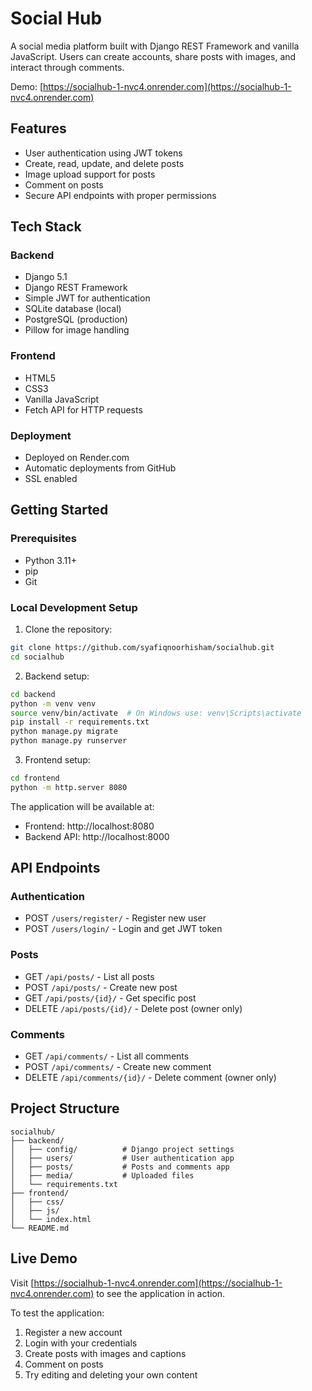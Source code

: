 # Social Hub

A social media platform built with Django REST Framework and vanilla JavaScript. Users can create accounts, share posts with images, and interact through comments.

Demo: [https://socialhub-1-nvc4.onrender.com](https://socialhub-1-nvc4.onrender.com)

## Features

- User authentication using JWT tokens
- Create, read, update, and delete posts
- Image upload support for posts
- Comment on posts
- Secure API endpoints with proper permissions

## Tech Stack

### Backend

- Django 5.1
- Django REST Framework
- Simple JWT for authentication
- SQLite database (local)
- PostgreSQL (production)
- Pillow for image handling

### Frontend

- HTML5
- CSS3
- Vanilla JavaScript
- Fetch API for HTTP requests

### Deployment

- Deployed on Render.com
- Automatic deployments from GitHub
- SSL enabled

## Getting Started

### Prerequisites

- Python 3.11+
- pip
- Git

### Local Development Setup

1. Clone the repository:

```bash
git clone https://github.com/syafiqnoorhisham/socialhub.git
cd socialhub
```

2. Backend setup:

```bash
cd backend
python -m venv venv
source venv/bin/activate  # On Windows use: venv\Scripts\activate
pip install -r requirements.txt
python manage.py migrate
python manage.py runserver
```

3. Frontend setup:

```bash
cd frontend
python -m http.server 8080
```

The application will be available at:

- Frontend: http://localhost:8080
- Backend API: http://localhost:8000

## API Endpoints

### Authentication

- POST `/users/register/` - Register new user
- POST `/users/login/` - Login and get JWT token

### Posts

- GET `/api/posts/` - List all posts
- POST `/api/posts/` - Create new post
- GET `/api/posts/{id}/` - Get specific post
- DELETE `/api/posts/{id}/` - Delete post (owner only)

### Comments

- GET `/api/comments/` - List all comments
- POST `/api/comments/` - Create new comment
- DELETE `/api/comments/{id}/` - Delete comment (owner only)

## Project Structure

```
socialhub/
├── backend/
│   ├── config/          # Django project settings
│   ├── users/           # User authentication app
│   ├── posts/           # Posts and comments app
│   ├── media/           # Uploaded files
│   └── requirements.txt
├── frontend/
│   ├── css/
│   ├── js/
│   └── index.html
└── README.md
```

## Live Demo

Visit [https://socialhub-1-nvc4.onrender.com](https://socialhub-1-nvc4.onrender.com) to see the application in action.

To test the application:

1. Register a new account
2. Login with your credentials
3. Create posts with images and captions
4. Comment on posts
5. Try editing and deleting your own content
